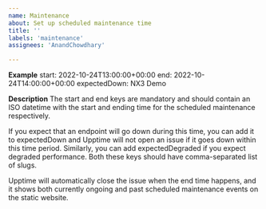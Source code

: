 ```yaml
---
name: Maintenance 
about: Set up scheduled maintenance time
title: ''
labels: 'maintenance'
assignees: 'AnandChowdhary'

---
```


<!-- If you have a question, you should use Discussions instead: https://github.com/upptime/upptime/discussions -->

**Example**
start: 2022-10-24T13:00:00+00:00
end: 2022-10-24T14:00:00+00:00
expectedDown: NX3 Demo

**Description**
The start and end keys are mandatory and should contain an ISO datetime with the start and ending time for the scheduled maintenance respectively.

If you expect that an endpoint will go down during this time, you can add it to expectedDown and Upptime will not open an issue if it goes down within this time period. Similarly, you can add expectedDegraded if you expect degraded performance. Both these keys should have comma-separated list of slugs.

Upptime will automatically close the issue when the end time happens, and it shows both currently ongoing and past scheduled maintenance events on the static website.
